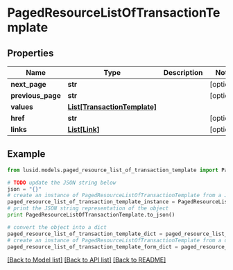 # PagedResourceListOfTransactionTemplate


## Properties
Name | Type | Description | Notes
------------ | ------------- | ------------- | -------------
**next_page** | **str** |  | [optional] 
**previous_page** | **str** |  | [optional] 
**values** | [**List[TransactionTemplate]**](TransactionTemplate.md) |  | 
**href** | **str** |  | [optional] 
**links** | [**List[Link]**](Link.md) |  | [optional] 

## Example

```python
from lusid.models.paged_resource_list_of_transaction_template import PagedResourceListOfTransactionTemplate

# TODO update the JSON string below
json = "{}"
# create an instance of PagedResourceListOfTransactionTemplate from a JSON string
paged_resource_list_of_transaction_template_instance = PagedResourceListOfTransactionTemplate.from_json(json)
# print the JSON string representation of the object
print PagedResourceListOfTransactionTemplate.to_json()

# convert the object into a dict
paged_resource_list_of_transaction_template_dict = paged_resource_list_of_transaction_template_instance.to_dict()
# create an instance of PagedResourceListOfTransactionTemplate from a dict
paged_resource_list_of_transaction_template_form_dict = paged_resource_list_of_transaction_template.from_dict(paged_resource_list_of_transaction_template_dict)
```
[[Back to Model list]](../README.md#documentation-for-models) [[Back to API list]](../README.md#documentation-for-api-endpoints) [[Back to README]](../README.md)


